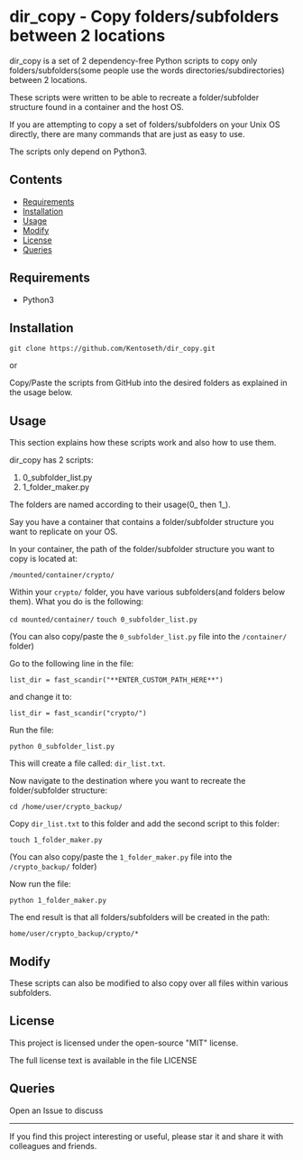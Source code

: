 # dir_copy - Copy folders/subfolders between 2 locations

dir_copy is a set of 2 dependency-free Python scripts to copy only folders/subfolders(some people use the words directories/subdirectories) between 2 locations.

These scripts were written to be able to recreate a folder/subfolder structure found in a container and the host OS.

If you are attempting to copy a set of folders/subfolders on your Unix OS directly, there are many commands that are just as easy to use.

The scripts only depend on Python3.

## Contents
 * [Requirements](#requirements)
 * [Installation](#installation)
 * [Usage](#usage)
 * [Modify](#modify)
 * [License](#license)
 * [Queries](#queries)

## Requirements

 * Python3

## Installation

`git clone https://github.com/Kentoseth/dir_copy.git`

or

Copy/Paste the scripts from GitHub into the desired folders as explained in the usage below.

## Usage

This section explains how these scripts work and also how to use them.

dir_copy has 2 scripts:

 1. 0_subfolder_list.py
 2. 1_folder_maker.py

The folders are named according to their usage(0_ then 1_).

Say you have a container that contains a folder/subfolder structure you want to replicate on your OS.

In your container, the path of the folder/subfolder structure you want to copy is located at:

`/mounted/container/crypto/`

Within your `crypto/` folder, you have various subfolders(and folders below them). What you do is the following:

`cd mounted/container/`
`touch 0_subfolder_list.py`

(You can also copy/paste the `0_subfolder_list.py` file into the `/container/` folder)

Go to the following line in the file:

`list_dir = fast_scandir("**ENTER_CUSTOM_PATH_HERE**")`

and change it to:

`list_dir = fast_scandir("crypto/")`

Run the file:

`python 0_subfolder_list.py`

This will create a file called: `dir_list.txt`.

Now navigate to the destination where you want to recreate the folder/subfolder structure:

`cd /home/user/crypto_backup/`

Copy `dir_list.txt` to this folder and add the second script to this folder:

`touch 1_folder_maker.py`

(You can also copy/paste the `1_folder_maker.py` file into the `/crypto_backup/` folder)

Now run the file:

`python 1_folder_maker.py`

The end result is that all folders/subfolders will be created in the path:

`home/user/crypto_backup/crypto/*`

## Modify

These scripts can also be modified to also copy over all files within various subfolders.

## License

This project is licensed under the open-source "MIT" license.

The full license text is available in the file LICENSE

## Queries

Open an Issue to discuss

-----

If you find this project interesting or useful, please star it and share it with colleagues and friends.